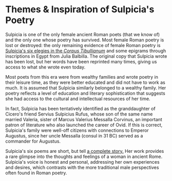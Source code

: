 # Themes & Inspiration of Sulpicia's Poetry
Sulpicia is one of the only female ancient Roman poets (that we know of) and the only one whose poetry has survived. Most female Roman poetry is lost or destroyed: the only remaining evidence of female Roman poetry is [Sulpicia's six elegies in the *Corpus Tibullianum*](/sulpicia-1.md) and some epigrams through inscriptions in Egypt from Julia Balbilla. The original copy that Sulpicia wrote has been lost, but her words have been reprinted many times, giving us access to what she wrote even today.

Most poets from this era were from wealthy families and wrote poetry in their leisure time, as they were better educated and did not have to work as much. It is assumed that Sulpicia similarly belonged to a wealthy family. Her poetry reflects a level of education and literary sophistication that suggests she had access to the cultural and intellectual resources of her time.

In fact, Sulpicia has been tentatively identified as the granddaughter of Cicero's friend Servius Sulpicius Rufus, whose son of the same name married Valeria, sister of Marcus Valerius Messalla Corvinus, an important patron of literature who also launched the career of Ovid. If this is correct, Sulpicia's family were well-off citizens with connections to Emperor Augustus, since her uncle Messalla (consul in 31 BC) served as a commander for Augustus.

Sulpicia's six poems are short, but tell [a complete story.](/sulpicia-summary.md) Her work provides a rare glimpse into the thoughts and feelings of a woman in ancient Rome. Sulpicia's voice is honest and personal, addressing her own experiences and desires, which contrasts with the more traditional male perspectives often found in Roman poetry.